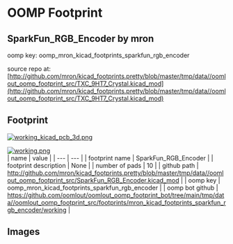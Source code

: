 # OOMP Footprint  
## SparkFun_RGB_Encoder  by mron  
  
oomp key: oomp_mron_kicad_footprints_sparkfun_rgb_encoder  
  
source repo at: [http://github.com/mron/kicad_footprints.pretty/blob/master/tmp/data//oomlout_oomp_footprint_src/TXC_9HT7_Crystal.kicad_mod](http://github.com/mron/kicad_footprints.pretty/blob/master/tmp/data//oomlout_oomp_footprint_src/TXC_9HT7_Crystal.kicad_mod)  
## Footprint  
  
[![working_kicad_pcb_3d.png](working_kicad_pcb_3d_600.png)](working_kicad_pcb_3d.png)  
  
[![working.png](working_600.png)](working.png)  
| name | value | 
| --- | --- | 
| footprint name | SparkFun_RGB_Encoder | 
| footprint description | None | 
| number of pads | 10 | 
| github path | http://github.com/mron/kicad_footprints.pretty/blob/master/tmp/data//oomlout_oomp_footprint_src/SparkFun_RGB_Encoder.kicad_mod | 
| oomp key | oomp_mron_kicad_footprints_sparkfun_rgb_encoder | 
| oomp bot github | https://github.com/oomlout/oomlout_oomp_footprint_bot/tree/main/tmp/data//oomlout_oomp_footprint_src/footprints/mron_kicad_footprints_sparkfun_rgb_encoder/working | 
## Images  

